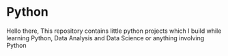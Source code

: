 # Python

Hello there,
This repository contains little python projects which I build while learning Python, Data Analysis and Data Science or anything involving Python
